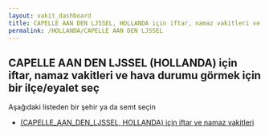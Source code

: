 ```yaml
---
layout: vakit_dashboard
title: CAPELLE AAN DEN LJSSEL, HOLLANDA için iftar, namaz vakitleri ve hava durumu - ilçe/eyalet seç
permalink: /HOLLANDA/CAPELLE AAN DEN LJSSEL
---
```


## CAPELLE AAN DEN LJSSEL (HOLLANDA) için iftar, namaz vakitleri ve hava durumu  görmek için bir ilçe/eyalet seç

Aşağıdaki listeden bir şehir ya da semt seçin

* [ (CAPELLE_AAN_DEN_LJSSEL, HOLLANDA) için iftar ve namaz vakitleri](/HOLLANDA/CAPELLE_AAN_DEN_LJSSEL/)

<script type="text/javascript">
  var GLOBAL_COUNTRY = 'HOLLANDA';
  var GLOBAL_CITY = 'CAPELLE AAN DEN LJSSEL';
  var GLOBAL_STATE = 'CAPELLE AAN DEN LJSSEL';
</script>
